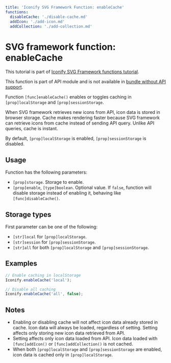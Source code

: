 ```yaml
title: 'Iconify SVG Framework Function: enableCache'
functions:
  disableCache: './disable-cache.md'
  addIcon: './add-icon.md'
  addCollection: './add-collection.md'
```

# SVG framework function: enableCache

This tutorial is part of [Iconify SVG Framework functions tutorial](./functions.md#api).

This function is part of API module and is not available in [bundle without API support](./without-api.md).

Function `[func]enableCache()` enables or toggles caching in `[prop]localStorage` and `[prop]sessionStorage`.

When SVG framework retrieves new icons from API, icon data is stored in browser storage. Cache makes rendering faster because SVG framework can retrieve icons from cache instead of sending API query. Unlike API queries, cache is instant.

By default, `[prop]localStorage` is enabled, `[prop]sessionStorage` is disabled.

## Usage

Function has the following parameters:

- `[prop]storage`. Storage to enable.
- `[prop]enable`, `[type]boolean`. Optional value. If `false`, function will disable storage instead of enabling it, behaving like `[func]disableCache()`.

## Storage types

First parameter can be one of the following:

- `[str]local` for `[prop]localStorage`.
- `[str]session` for `[prop]sessionStorage`.
- `[str]all` for both `[prop]localStorage` and `[prop]sessionStorage`.

## Examples

```js
// Enable caching in localStorage
Iconify.enableCache('local');
```

```js
// Disable all caching
Iconify.enableCache('all', false);
```

## Notes

- Enabling or disabling cache will not affect icon data already stored in cache. Icon data will always be loaded, regardless of setting. Setting affects only storing new icon data retrieved from API.
- Setting affects only icon data loaded from API. Icon data loaded with `[func]addIcon()` or `[func]addCollection()` is not cached.
- When both `[prop]localStorage` and `[prop]sessionStorage` are enabled, icon data is cached only in `[prop]localStorage`.
